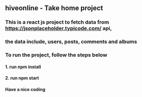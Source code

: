 ## hiveonline - Take home project

### This is a react js project to fetch data from https://jsonplaceholder.typicode.com/ api,
### the data include, users, posts, comments and albums
### To run the project, follow the steps below

#### 1. run npm install
#### 2. run npm start


#### Have a nice coding